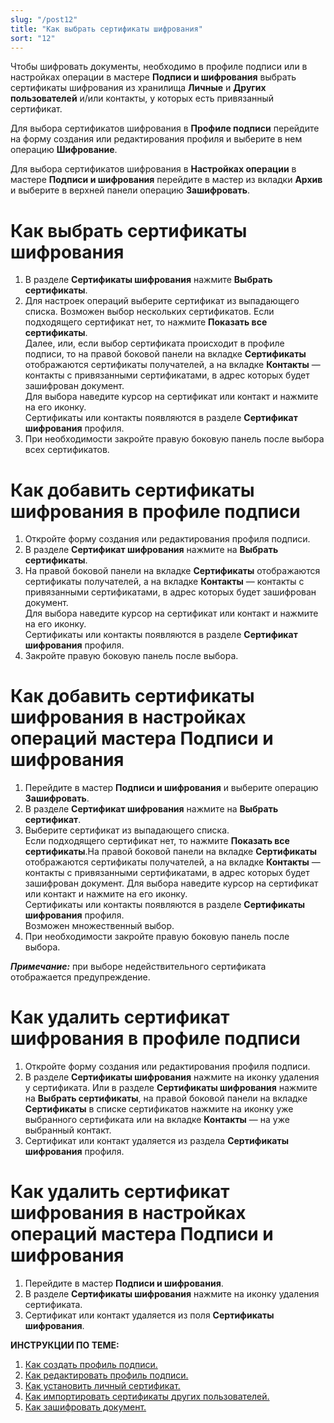 ```yaml
---
slug: "/post12"
title: "Как выбрать сертификаты шифрования"
sort: "12"
---
```


Чтобы шифровать документы, необходимо в профиле подписи или в настройках операции в мастере **Подписи и шифрования** выбрать сертификаты шифрования  из хранилища **Личные** и **Других пользователей** и/или контакты, у которых есть привязанный сертификат.

Для выбора сертификатов шифрования в **Профиле подписи** перейдите на форму создания или редактирования профиля и выберите в нем операцию **Шифрование**.

Для выбора сертификатов шифрования в **Настройках операции** в мастере **Подписи и шифрования** перейдите в мастер из вкладки **Архив** и выберите в верхней панели операцию **Зашифровать**.

# Как выбрать сертификаты шифрования

1. В разделе **Сертификаты шифрования** нажмите **Выбрать сертификаты**.
2. Для настроек операций выберите сертификат из выпадающего списка. Возможен выбор нескольких сертификатов. Если подходящего сертификат нет, то нажмите **Показать все сертификаты**.  
   Далее, или, если выбор сертификата происходит в профиле подписи, то на правой боковой панели на вкладке **Сертификаты** отображаются сертификаты получателей, а на вкладке **Контакты** — контакты с привязанными сертификатами, в адрес которых будет зашифрован документ.  
    Для выбора наведите курсор на сертификат или контакт и нажмите на его иконку.  
    Сертификаты или контакты появляются в разделе **Сертификат шифрования** профиля.  
5. При необходимости закройте правую боковую панель после выбора всех сертификатов.
   
# Как добавить сертификаты шифрования в профиле подписи

1. Откройте форму создания или редактирования профиля подписи.
2. В разделе **Сертификат шифрования** нажмите на **Выбрать сертификаты**.
3. На правой боковой панели на вкладке **Сертификаты** отображаются сертификаты получателей, а на вкладке **Контакты** — контакты с привязанными сертификатами, в адрес которых будет зашифрован документ.  
Для выбора наведите курсор на сертификат или контакт и нажмите на его иконку.  
Сертификаты или контакты появляются в разделе  **Сертификат шифрования** профиля.
3. Закройте правую боковую панель после выбора.
   
# Как добавить сертификаты шифрования в настройках операций мастера Подписи и шифрования

1. Перейдите в мастер **Подписи и шифрования** и выберите операцию **Зашифровать**.
2. В разделе **Сертификат шифрования** нажмите на **Выбрать сертификат**.
3. Выберите сертификат из выпадающего списка.  
   Если подходящего сертификат нет, то нажмите **Показать все сертификаты**.На правой боковой панели на вкладке **Сертификаты** отображаются сертификаты получателей, а на вкладке **Контакты** — контакты с привязанными сертификатами, в адрес которых будет зашифрован документ. Для выбора наведите курсор на сертификат или контакт и нажмите на его иконку.  
    Сертификаты или контакты появляются в разделе  **Сертификаты шифрования** профиля.  
    Возможен множественный выбор.
4. При необходимости закройте правую боковую панель после выбора.

***Примечание:*** при выборе недействительного сертификата отображается предупреждение.

# Как удалить сертификат шифрования в профиле подписи

1. Откройте форму создания или редактирования профиля подписи.
2. В разделе **Сертификаты шифрования** нажмите на иконку удаления у сертификата. Или в разделе **Сертификаты шифрования** нажмите на **Выбрать сертификаты**, на правой боковой панели на вкладке **Сертификаты** в списке сертификатов нажмите на иконку уже выбранного сертификата или на вкладке **Контакты** — на уже выбранный контакт.
4. Сертификат или контакт удаляется из раздела **Сертификаты шифрования** профиля.

# Как удалить сертификат шифрования в настройках операций мастера Подписи и шифрования

1. Перейдите в мастер **Подписи и шифрования**.
2. В разделе **Сертификаты шифрования** нажмите на иконку удаления сертификата.
3. Сертификат или контакт удаляется из поля **Сертификаты шифрования**.

**ИНСТРУКЦИИ ПО ТЕМЕ:**  
1. [Как создать профиль подписи.](https://docs.cryptoarm.ru/06-v3.2/004-documents/02-create-profile)  
2. [Как редактировать профиль подписи.](https://docs.cryptoarm.ru/06-v3.2/004-documents/06-edit-profile-sign)  
3. [Как установить личный сертификат.](https://docs.cryptoarm.ru/06-v3.2/008-certs/01-import-my-cert)  
4. [Как импортировать сертификаты других пользователей.](https://docs.cryptoarm.ru/06-v3.2/008-certs/09-import-certs)  
5. [Как зашифровать документ.](https://docs.cryptoarm.ru/06-v3.2/004-documents/15-cipher)  


